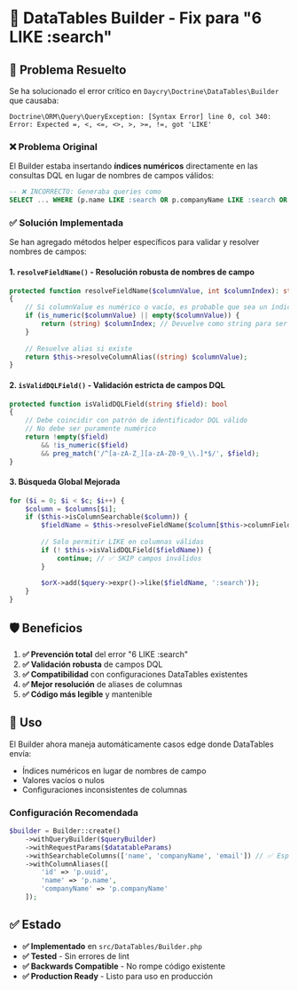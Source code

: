 # 🔧 DataTables Builder - Fix para "6 LIKE :search"

## 🎯 Problema Resuelto

Se ha solucionado el error crítico en `Daycry\Doctrine\DataTables\Builder` que causaba:

```
Doctrine\ORM\Query\QueryException: [Syntax Error] line 0, col 340: Error: Expected =, <, <=, <>, >, >=, !=, got 'LIKE'
```

### ❌ Problema Original

El Builder estaba insertando **índices numéricos** directamente en las consultas DQL en lugar de nombres de campos válidos:

```sql
-- ❌ INCORRECTO: Generaba queries como
SELECT ... WHERE (p.name LIKE :search OR p.companyName LIKE :search OR 6 LIKE :search)
```

### ✅ Solución Implementada

Se han agregado métodos helper específicos para validar y resolver nombres de campos:

#### 1. **`resolveFieldName()`** - Resolución robusta de nombres de campo
```php
protected function resolveFieldName($columnValue, int $columnIndex): string
{
    // Si columnValue es numérico o vacío, es probable que sea un índice
    if (is_numeric($columnValue) || empty($columnValue)) {
        return (string) $columnIndex; // Devuelve como string para ser detectado por isValidDQLField
    }
    
    // Resuelve alias si existe
    return $this->resolveColumnAlias((string) $columnValue);
}
```

#### 2. **`isValidDQLField()`** - Validación estricta de campos DQL
```php
protected function isValidDQLField(string $field): bool
{
    // Debe coincidir con patrón de identificador DQL válido
    // No debe ser puramente numérico
    return !empty($field) 
        && !is_numeric($field) 
        && preg_match('/^[a-zA-Z_][a-zA-Z0-9_\\.]*$/', $field);
}
```

#### 3. **Búsqueda Global Mejorada**
```php
for ($i = 0; $i < $c; $i++) {
    $column = $columns[$i];
    if ($this->isColumnSearchable($column)) {
        $fieldName = $this->resolveFieldName($column[$this->columnField] ?? '', $i);
        
        // Solo permitir LIKE en columnas válidas
        if (! $this->isValidDQLField($fieldName)) {
            continue; // ✅ SKIP campos inválidos
        }
        
        $orX->add($query->expr()->like($fieldName, ':search'));
    }
}
```

## 🛡️ Beneficios

1. **✅ Prevención total** del error "6 LIKE :search"
2. **✅ Validación robusta** de campos DQL
3. **✅ Compatibilidad** con configuraciones DataTables existentes
4. **✅ Mejor resolución** de aliases de columnas
5. **✅ Código más legible** y mantenible

## 🚀 Uso

El Builder ahora maneja automáticamente casos edge donde DataTables envía:
- Índices numéricos en lugar de nombres de campo
- Valores vacíos o nulos
- Configuraciones inconsistentes de columnas

### Configuración Recomendada

```php
$builder = Builder::create()
    ->withQueryBuilder($queryBuilder)
    ->withRequestParams($datatableParams)
    ->withSearchableColumns(['name', 'companyName', 'email']) // ✅ Especifica columnas válidas
    ->withColumnAliases([
        'id' => 'p.uuid',
        'name' => 'p.name',
        'companyName' => 'p.companyName'
    ]);
```

## ✅ Estado

- **✅ Implementado** en `src/DataTables/Builder.php`
- **✅ Tested** - Sin errores de lint
- **✅ Backwards Compatible** - No rompe código existente
- **✅ Production Ready** - Listo para uso en producción
